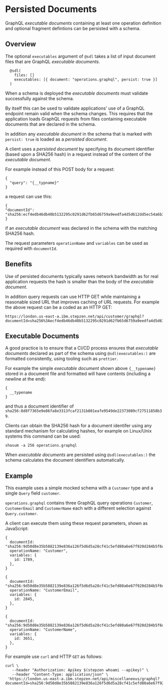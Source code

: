 # Persisted Documents

GraphQL _executable documents_ containing at least one operation definition
and optional fragment defintions can be persisted with a schema.

## Overview

The optional `executables` argument of `@sdl` takes a list of input document files
that are GraphQL _executable documents_.

```
  @sdl(
    files: []
    executables: [{ document: "operations.graphql", persist: true }]
  )
```

When a schema is deployed the _executable documents_ must validate successfully
against the schema.

By itself this can be used to validate applications' use
of a GraphQL endpoint remain valid when the schema changes.
This requires that the application loads GraphQL requests from
files containing executable documents that are declared in the schema.

In addition any _executable document_ in the schema that is marked with `persist: true`
is loaded as a _persisted document_.

A client uses a _persisted document_ by specifying its document identifier
(based upon a SHA256 hash) in a request instead of the content of the _executable document_.

For example instead of this POST body for a request:

```
{
  "query": "{__typname}"
}
```

a request can use this:

```
{
"documentId": "sha256:ecf4edb46db40b5132295c0291d62fb65d6759a9eedfa4d5d612dd5ec54a6b38"
}
```

if an _executable document_ was declared in the schema with the matching SHA256 hash.

The request parameters `operationName` and `variables` can be used as required with `documentId`.

## Benefits

Use of persisted documents typically saves network bandwidth as for real application requests
the hash is smaller than the body of the _executable document_.

In addition query requests can use HTTP GET while maintaining a reasonable sized URL
that improves caching of URL requests. For example the above request can be a coded as an HTTP GET:

```
https://london.us-east-a.ibm.stepzen.net/api/customer/graphql?documentId=sha256%3Aecf4edb46db40b5132295c0291d62fb65d6759a9eedfa4d5d612dd5ec54a6b38
```

## Executable Documents

A good practice is to ensure that a CI/CD process ensures that _executable documents_ declared as
part of the schema using `@sdl(executables:)` are formatted consistently, using tooling such as `prettier`.

For example the simple _executable document_ shown above `{__typename}` stored in a document file
and formatted will have contents (including a newline at the end):

```
{
  __typename
}
```

and thus a document identifier of `sha256:8d8f7365e9e86fa8e3313fcaf2131b801eafe9549de22373089cf27511858b39`.

Clients can obtain the SHA256 hash for a document identifer using any standard mechanism for calculating hashes,
for example on Linux/Unix systems this command can be used:

```
shasum -a 256 operations.graphql
```

When _executable documents_ are persisted using `@sdl(executables:)` the schema calculates the document identifiers automatically.

## Example

This example uses a simple mocked schema with a `Customer` type and a single `Query` field `customer`.

`operations.graphql` contains three GraphQL query operations `Customer`, `CustomerEmail` and `CustomerName`
each with a different selection against `Query.customer`.

A client can execute them using these request parameters, shown as JavaScript:

```
{
  documentId: "sha256:9d50d8e35b5882139e836a126f5d6d5a28cf41c5efd80a6e67f920d284b5f6d0",
  operationName: "Customer",
  variables: {
    id: 1789,
  },
}
```

```
{
  documentId: "sha256:9d50d8e35b5882139e836a126f5d6d5a28cf41c5efd80a6e67f920d284b5f6d0",
  operationName: "CustomerEmail",
  variables: {
    id: 2845,
  },
}
```

```
{
  documentId: "sha256:9d50d8e35b5882139e836a126f5d6d5a28cf41c5efd80a6e67f920d284b5f6d0",
  operationName: "CustomerName",
  variables: {
    id: 3651,
  },
}
```

For example use `curl` and HTTP `GET` as follows:

```
curl \
   --header "Authorization: Apikey $(stepzen whoami --apikey)" \
   --header "Content-Type: application/json" \
 'https://london.us-east-a.ibm.stepzen.net/api/miscellaneous/graphql?documentId=sha256:9d50d8e35b5882139e836a126f5d6d5a28cf41c5efd80a6e67f920d284b5f6d0&operationName=Customer&variables=%7B%22id%22%3A%201789%7D'
```
